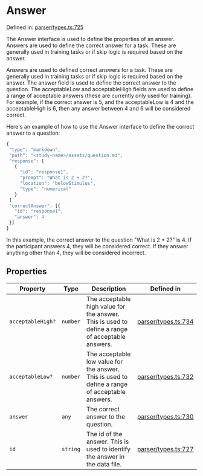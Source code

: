 # Answer

Defined in: [parser/types.ts:725](https://github.com/revisit-studies/study/blob/3f9f0405fd0a640035b224bca9821c931f0fdb91/src/parser/types.ts#L725)

The Answer interface is used to define the properties of an answer. Answers are used to define the correct answer for a task. These are generally used in training tasks or if skip logic is required based on the answer.

Answers are used to defined correct answers for a task. These are generally used in training tasks or if skip logic is required based on the answer. The answer field is used to define the correct answer to the question. The acceptableLow and acceptableHigh fields are used to define a range of acceptable answers (these are currently only used for training). For example, if the correct answer is 5, and the acceptableLow is 4 and the acceptableHigh is 6, then any answer between 4 and 6 will be considered correct.

Here's an example of how to use the Answer interface to define the correct answer to a question:

```js
{
 "type": "markdown",
 "path": "<study-name>/assets/question.md",
 "response": [
   {
     "id": "response1",
     "prompt": "What is 2 + 2?",
     "location": "belowStimulus",
     "type": "numerical"
   }
 ]
 "correctAnswer": [{
   "id": "response1",
   "answer": 4
 }]
}
```

In this example, the correct answer to the question "What is 2 + 2?" is 4. If the participant answers 4, they will be considered correct. If they answer anything other than 4, they will be considered incorrect.

## Properties

| Property | Type | Description | Defined in |
| ------ | ------ | ------ | ------ |
| <a id="acceptablehigh"></a> `acceptableHigh?` | `number` | The acceptable high value for the answer. This is used to define a range of acceptable answers. | [parser/types.ts:734](https://github.com/revisit-studies/study/blob/3f9f0405fd0a640035b224bca9821c931f0fdb91/src/parser/types.ts#L734) |
| <a id="acceptablelow"></a> `acceptableLow?` | `number` | The acceptable low value for the answer. This is used to define a range of acceptable answers. | [parser/types.ts:732](https://github.com/revisit-studies/study/blob/3f9f0405fd0a640035b224bca9821c931f0fdb91/src/parser/types.ts#L732) |
| <a id="answer"></a> `answer` | `any` | The correct answer to the question. | [parser/types.ts:730](https://github.com/revisit-studies/study/blob/3f9f0405fd0a640035b224bca9821c931f0fdb91/src/parser/types.ts#L730) |
| <a id="id"></a> `id` | `string` | The id of the answer. This is used to identify the answer in the data file. | [parser/types.ts:727](https://github.com/revisit-studies/study/blob/3f9f0405fd0a640035b224bca9821c931f0fdb91/src/parser/types.ts#L727) |
